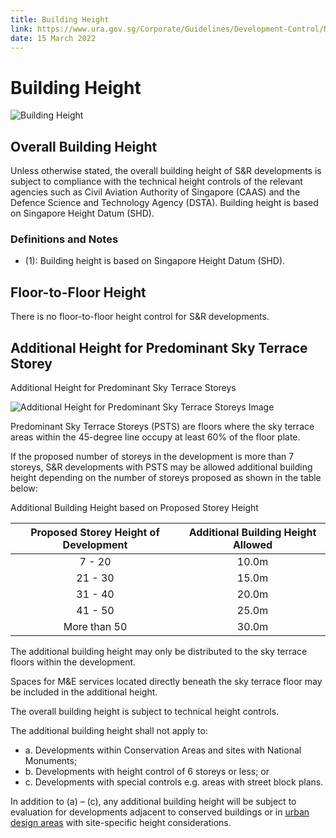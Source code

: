 ```yaml
---
title: Building Height
link: https://www.ura.gov.sg/Corporate/Guidelines/Development-Control/Non-Residential/SR/Height
date: 15 March 2022
---
```


# Building Height

![Building Height](https://www.ura.gov.sg/-/media/Corporate/Guidelines/Development-control/Others/SR01_Building_Height.jpg?h=100%25&w=100%25)

## Overall Building Height

Unless otherwise stated, the overall building height of S&R developments is subject to compliance with the technical height controls of the relevant agencies such as Civil Aviation Authority of Singapore (CAAS) and the Defence Science and Technology Agency (DSTA). Building height is based on Singapore Height Datum (SHD).

### Definitions and Notes

- (1): Building height is based on Singapore Height Datum (SHD).

## Floor-to-Floor Height

There is no floor-to-floor height control for S&R developments.

## Additional Height for Predominant Sky Terrace Storey

Additional Height for Predominant Sky Terrace Storeys

![Additional Height for Predominant Sky Terrace Storeys Image](https://www.ura.gov.sg/-/media/Corporate/Guidelines/Development-control/S&R/C04_Additional_Height_for_Sky_Terrace_Floors.jpg?h=100%25&w=100%25)

Predominant Sky Terrace Storeys (PSTS) are floors where the sky terrace areas within the 45-degree line occupy at least 60% of the floor plate.

If the proposed number of storeys in the development is more than 7 storeys, S&R developments with PSTS may be allowed additional building height depending on the number of storeys proposed as shown in the table below:

Additional Building Height based on Proposed Storey Height

| Proposed Storey Height of Development | Additional Building Height Allowed |
| :-----------------------------------: | :--------------------------------: |
|                7 - 20                 |               10.0m                |
|                21 - 30                |               15.0m                |
|                31 - 40                |               20.0m                |
|                41 - 50                |               25.0m                |
|             More than 50              |               30.0m                |

The additional building height may only be distributed to the sky terrace floors within the development.

Spaces for M&E services located directly beneath the sky terrace floor may be included in the additional height.

The overall building height is subject to technical height controls.

The additional building height shall not apply to:

- a. Developments within Conservation Areas and sites with National Monuments;
- b. Developments with height control of 6 storeys or less; or
- c. Developments with special controls e.g. areas with street block plans.

In addition to (a) – (c), any additional building height will be subject to evaluation for developments adjacent to conserved buildings or in [urban design areas](https://www.ura.gov.sg/Corporate/Guidelines/Urban-Design) with site-specific height considerations.
